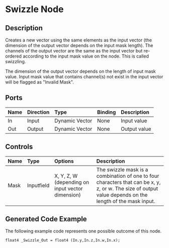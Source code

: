 # Swizzle Node

## Description

Creates a new vector using the same elements as the input vector (the dimension of the output vector depends on the input mask length). The channels of the output vector are the same as the input vector but re-ordered according to the input mask value on the node. This is called swizzling.

The dimension of the output vector depends on the length of input mask value. Input mask value that contains channel(s) not exist in the input vector will be flagged as "Invalid Mask".


## Ports

| Name        | Direction           | Type  | Binding | Description |
|:------------ |:-------------|:-----|:---|:---|
| In      | Input | Dynamic Vector | None | Input value |
| Out | Output      |    Dynamic Vector | None | Output value |

## Controls

| Name        | Type           | Options  | Description |
|:------------ |:-------------|:-----|:---|
| Mask     | Inputfield | X, Y, Z, W (depending on input vector dimension) | The swizzle mask is a combination of one to four characters that can be x, y, z, or w. The size of output value depends on the length of the mask input.|


## Generated Code Example

The following example code represents one possible outcome of this node.

```
float4 _Swizzle_Out = float4 (In.y,In.z,In.w,In.x);
